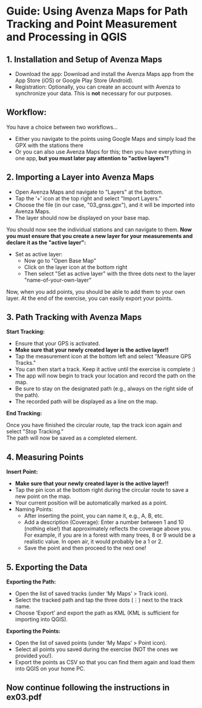 # Guide: Using Avenza Maps for Path Tracking and Point Measurement and Processing in QGIS

## 1. Installation and Setup of Avenza Maps

- Download the app: Download and install the Avenza Maps app from the App Store (iOS) or Google Play Store (Android).
- Registration: Optionally, you can create an account with Avenza to synchronize your data. This is **not** necessary for our purposes.

## Workflow:

You have a choice between two workflows...

- Either you navigate to the points using Google Maps and simply load the GPX with the stations there
- Or you can also use Avenza Maps for this; then you have everything in one app, **but you must later pay attention to "active layers"!**

## 2. Importing a Layer into Avenza Maps

- Open Avenza Maps and navigate to "Layers" at the bottom.
- Tap the ‘+’ icon at the top right and select "Import Layers."
- Choose the file (in our case, "03_gnss.gpx"), and it will be imported into Avenza Maps.
- The layer should now be displayed on your base map.

You should now see the individual stations and can navigate to them. **Now you must ensure that you create a new layer for your measurements and declare it as the "active layer":**

- Set as active layer:
    - Now go to "Open Base Map"
    - Click on the layer icon at the bottom right
    - Then select "Set as active layer" with the three dots next to the layer "name-of-your-own-layer"

Now, when you add points, you should be able to add them to your own layer. At the end of the exercise, you can easily export your points.

## 3. Path Tracking with Avenza Maps

**Start Tracking:**

- Ensure that your GPS is activated.
- **Make sure that your newly created layer is the active layer!!**
- Tap the measurement icon at the bottom left and select "Measure GPS Tracks."
- You can then start a track. Keep it active until the exercise is complete :)
- The app will now begin to track your location and record the path on the map.
- Be sure to stay on the designated path (e.g., always on the right side of the path).
- The recorded path will be displayed as a line on the map.

**End Tracking:**

Once you have finished the circular route, tap the track icon again and select "Stop Tracking."  
The path will now be saved as a completed element.

## 4. Measuring Points

**Insert Point:**

- **Make sure that your newly created layer is the active layer!!**
- Tap the pin icon at the bottom right during the circular route to save a new point on the map.
- Your current position will be automatically marked as a point.
- Naming Points:
    - After inserting the point, you can name it, e.g., A, B, etc.
    - Add a description (Coverage): Enter a number between 1 and 10 (nothing else!) that approximately reflects the coverage above you. For example, if you are in a forest with many trees, 8 or 9 would be a realistic value. In open air, it would probably be a 1 or 2.
    - Save the point and then proceed to the next one!

## 5. Exporting the Data

**Exporting the Path:**

- Open the list of saved tracks (under ‘My Maps’ > Track icon).
- Select the tracked path and tap the three dots (⋮) next to the track name.
- Choose ‘Export’ and export the path as KML (KML is sufficient for importing into QGIS).

**Exporting the Points:**

- Open the list of saved points (under ‘My Maps’ > Point icon).
- Select all points you saved during the exercise (NOT the ones we provided you!).
- Export the points as CSV so that you can find them again and load them into QGIS on your home PC.

## Now continue following the instructions in ex03.pdf
